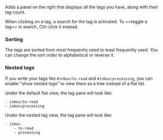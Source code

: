 Adds a panel on the right that displays all the tags you have, along with their tag count.

When clicking on a tag, a search for the tag is activated. To ==toggle a tag== in search, Ctrl-click it instead.

### Sorting

The tags are sorted from most frequently used to least frequently used. You can change the sort order to alphabetical or reverse it.

### Nested tags

If you write your tags like `#inbox/to-read` and `#inbox/processing`, you can enable "show nested tags" to view them as a tree instead of a flat list.

Under the default flat view, the tag pane will look like:

```
- inbox/to-read
- inbox/processing
```

Under the nested tag view, the tag pane will look like:

```
- inbox
	- to-read
	- processing
```